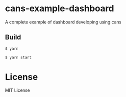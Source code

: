 # cans-example-dashboard

A complete example of dashboard developing using cans

## Build

```bash
$ yarn

$ yarn start
```

# License

MIT License
